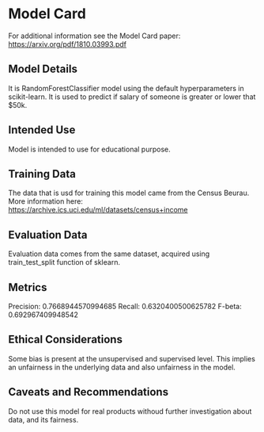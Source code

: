 # Model Card

For additional information see the Model Card paper: https://arxiv.org/pdf/1810.03993.pdf

## Model Details
It is RandomForestClassifier model using the default hyperparameters in scikit-learn. It is 
used to predict if salary of someone is greater or lower that $50k.
## Intended Use
Model is intended to use for educational purpose. 

## Training Data
The data that is usd for training this model came from the Census Beurau.
 More information here: https://archive.ics.uci.edu/ml/datasets/census+income
## Evaluation Data
Evaluation data comes from the same dataset, acquired using train_test_split function of sklearn.
## Metrics
Precision: 0.7668944570994685
Recall: 0.6320400500625782
F-beta: 0.692967409948542

## Ethical Considerations
Some bias is present at the unsupervised and supervised level. This implies an unfairness in the underlying data and also unfairness in the model.
## Caveats and Recommendations
Do not use this model for real products withoud further investigation about data, and its fairness.